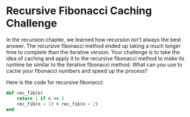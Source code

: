 # Recursive Fibonacci Caching Challenge

In the recursion chapter, we learned how recursion isn't always the best answer. The recursive fibonacci method ended up taking a much longer time to complete than the iterative version. Your challenge is to take the idea of caching and apply it to the recursive fibonacci method to make its runtime be similar to the iterative fibonacci method. What can you use to cache your fibonacci numbers and speed up the process?

Here is the code for recursive fibonacci:

```ruby
def rec_fib(n)
    return 1 if n <= 2
    rec_fib(n - 1) + rec_fib(n - 2)
end
```
